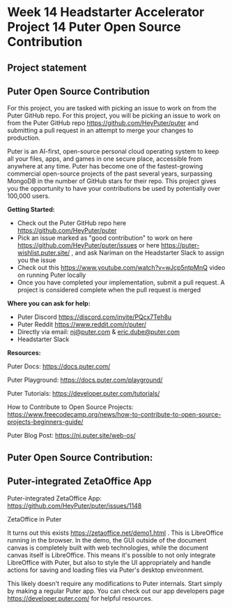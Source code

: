 # Week 14 Headstarter Accelerator Project 14 Puter Open Source Contribution
## Project statement
## Puter Open Source Contribution
For this project, you are tasked with picking an issue to work on from the Puter GitHub repo.
For this project, you will be picking an issue to work on from the Puter GitHub repo https://github.com/HeyPuter/puter and submitting a pull request in an attempt to merge your changes to production.

Puter is an AI-first, open-source personal cloud operating system to keep all your files, apps, and games in one secure place, accessible from anywhere at any time. Puter has become one of the fastest-growing commercial open-source projects of the past several years, surpassing MongoDB in the number of GitHub stars for their repo. This project gives you the opportunity to have your contributions be used by potentially over 100,000 users.

**Getting Started:**

- Check out the Puter GitHub repo here https://github.com/HeyPuter/puter
- Pick an issue marked as "good contribution" to work on here https://github.com/HeyPuter/puter/issues or here https://puter-wishlist.puter.site/ , and ask Nariman on the Headstarter Slack to assign you the issue
- Check out this https://www.youtube.com/watch?v=wJcp5ntpMnQ video on running Puter locally
- Once you have completed your implementation, submit a pull request. A project is considered complete when the pull request is merged

**Where you can ask for help:**

- Puter Discord https://discord.com/invite/PQcx7Teh8u
- Puter Reddit https://www.reddit.com/r/puter/
- Directly via email: nj@puter.com & eric.dube@puter.com
- Headstarter Slack


**Resources:**

Puter Docs:
https://docs.puter.com/

Puter Playground:
https://docs.puter.com/playground/

Puter Tutorials:
https://developer.puter.com/tutorials/

How to Contribute to Open Source Projects:
https://www.freecodecamp.org/news/how-to-contribute-to-open-source-projects-beginners-guide/

Puter Blog Post:
https://nj.puter.site/web-os/


## Puter Open Source Contribution: 
## Puter-integrated ZetaOffice App
Puter-integrated ZetaOffice App: https://github.com/HeyPuter/puter/issues/1148

ZetaOffice in Puter

It turns out this exists https://zetaoffice.net/demo1.html . This is LibreOffice running in the browser. 
In the demo, the GUI outside of the document canvas is completely built with web technologies, 
while the document canvas itself is LibreOffice. 
This means it's possible to not only integrate LibreOffice with Puter, 
but also to style the UI appropriately and handle actions for saving and 
loading files via Puter's desktop environment.

This likely doesn't require any modifications to Puter internals. 
Start simply by making a regular Puter app. You can check out our app developers page https://developer.puter.com/
for helpful resources.







